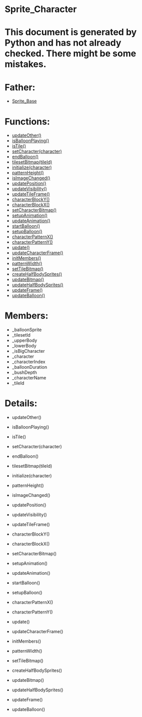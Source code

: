 Sprite_Character
===

# This document is generated by Python and has not already checked. There might be some mistakes.

# Father:
* [Sprite_Base](Sprite_Base.md)


# Functions:
* [updateOther()](#updateOther)
* [isBalloonPlaying()](#isBalloonPlaying)
* [isTile()](#isTile)
* [setCharacter(character)](#setCharacter)
* [endBalloon()](#endBalloon)
* [tilesetBitmap(tileId)](#tilesetBitmap)
* [initialize(character)](#initialize)
* [patternHeight()](#patternHeight)
* [isImageChanged()](#isImageChanged)
* [updatePosition()](#updatePosition)
* [updateVisibility()](#updateVisibility)
* [updateTileFrame()](#updateTileFrame)
* [characterBlockY()](#characterBlockY)
* [characterBlockX()](#characterBlockX)
* [setCharacterBitmap()](#setCharacterBitmap)
* [setupAnimation()](#setupAnimation)
* [updateAnimation()](#updateAnimation)
* [startBalloon()](#startBalloon)
* [setupBalloon()](#setupBalloon)
* [characterPatternX()](#characterPatternX)
* [characterPatternY()](#characterPatternY)
* [update()](#update)
* [updateCharacterFrame()](#updateCharacterFrame)
* [initMembers()](#initMembers)
* [patternWidth()](#patternWidth)
* [setTileBitmap()](#setTileBitmap)
* [createHalfBodySprites()](#createHalfBodySprites)
* [updateBitmap()](#updateBitmap)
* [updateHalfBodySprites()](#updateHalfBodySprites)
* [updateFrame()](#updateFrame)
* [updateBalloon()](#updateBalloon)

# Members:
* _balloonSprite
* _tilesetId
* _upperBody
* _lowerBody
* _isBigCharacter
* _character
* _characterIndex
* _balloonDuration
* _bushDepth
* _characterName
* _tileId

# Details:
<p id=updateOther></p>

* updateOther()
	

<p id=isBalloonPlaying></p>

* isBalloonPlaying()
	

<p id=isTile></p>

* isTile()
	

<p id=setCharacter></p>

* setCharacter(character)
	

<p id=endBalloon></p>

* endBalloon()
	

<p id=tilesetBitmap></p>

* tilesetBitmap(tileId)
	

<p id=initialize></p>

* initialize(character)
	

<p id=patternHeight></p>

* patternHeight()
	

<p id=isImageChanged></p>

* isImageChanged()
	

<p id=updatePosition></p>

* updatePosition()
	

<p id=updateVisibility></p>

* updateVisibility()
	

<p id=updateTileFrame></p>

* updateTileFrame()
	

<p id=characterBlockY></p>

* characterBlockY()
	

<p id=characterBlockX></p>

* characterBlockX()
	

<p id=setCharacterBitmap></p>

* setCharacterBitmap()
	

<p id=setupAnimation></p>

* setupAnimation()
	

<p id=updateAnimation></p>

* updateAnimation()
	

<p id=startBalloon></p>

* startBalloon()
	

<p id=setupBalloon></p>

* setupBalloon()
	

<p id=characterPatternX></p>

* characterPatternX()
	

<p id=characterPatternY></p>

* characterPatternY()
	

<p id=update></p>

* update()
	

<p id=updateCharacterFrame></p>

* updateCharacterFrame()
	

<p id=initMembers></p>

* initMembers()
	

<p id=patternWidth></p>

* patternWidth()
	

<p id=setTileBitmap></p>

* setTileBitmap()
	

<p id=createHalfBodySprites></p>

* createHalfBodySprites()
	

<p id=updateBitmap></p>

* updateBitmap()
	

<p id=updateHalfBodySprites></p>

* updateHalfBodySprites()
	

<p id=updateFrame></p>

* updateFrame()
	

<p id=updateBalloon></p>

* updateBalloon()
	

